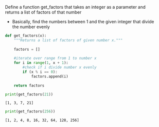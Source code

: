 Define a function get_factors that takes an integer as a parameter and returns a list of factors of that number
- Basically, find the numbers between 1 and the given integer that divide the number evenly


```python
def get_factors(x):
    """Returns a list of factors of given number x."""
    
    factors = []
    
    #iterate over range from 1 to number x
    for i in range(1, x + 1):
        #check if i divide number x evenly
        if (x % i == 0):
            factors.append(i)
            
    return factors

print(get_factors(21))
```

    [1, 3, 7, 21]
    


```python
print(get_factors(256))
```

    [1, 2, 4, 8, 16, 32, 64, 128, 256]
    


```python

```
